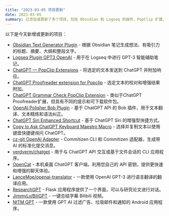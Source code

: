 ```yaml
---
title: "2023-03-05 项目更新"
date: 2023-03-05
summary: 已添加或更新了多个项目，包括 Obsidian 和 Logseq 的插件、PopClip 扩展、Bob 插件、Siri 增强快捷方式以及各种 CLI 应用程序。还有文本翻译、语法纠正、广告过滤和与研究论文交流的应用程序。
---
```

以下是今天新增或更新的项目：

- [Obsidian Text Generator Plugin](https://github.com/nhaouari/obsidian-textgenerator-plugin) - 根据 Obsidian 笔记生成想法、有吸引力的标题、摘要、大纲和整段文字。
- [Logseq Plugin GPT3 OpenAI](https://github.com/briansunter/logseq-plugin-gpt3-openai) - 用于在 Logseq 中进行 GPT-3 智能辅助笔记。
- [ChatGPT — PopClip Extensions](https://pilotmoon.com/popclip/extensions/page/ChatGPT) - 将选定的文本发送到 ChatGPT 并附加响应。
- [ChatGPT Proofreader extension for Popclip](https://reorx.com/makers-daily/003-chatgpt-proofreader-extension-popclip/) - 选定文本的校对和增强结果附加。
- [ChatGPT Grammar Check PopClip Extension](https://github.com/hirakujira/ChatGPT-Grammar-Check-PopClip-Extension) - 类似于ChatGPT Proofreader扩展，但具有不同的提示和可下载软件包。
- [OpenAI Polisher Bob Plugin](https://github.com/yetone/bob-plugin-openai-polisher) - 基于 ChatGPT API 的 Bob 插件，用于文本翻译、文本精炼和语法纠正。
- [ChatGPT Siri Enhanced Shortcut](https://twitter.com/DottChen/status/1631309329684123650) - 基于 ChatGPT Siri 的增强型快捷方式。
- [Copy to Ask ChatGPT Keyboard Maestro Macro](https://p15.p3.n0.cdn.getcloudapp.com/items/geuEZvwA/aeed10cb-a35d-404f-a17f-da1d46c9c9c7.kmmacros) - 选择并复制文本以使用键盘快捷键询问 ChatGPT。
- [cz-git OpenAI Adapter](https://cz-git.qbb.sh/recipes/openai) - Commitizen CLI 和 Commitizen 适配器，生成带 AI 的标准化提交消息。
- [verdverm/chatgpt](https://github.com/verdverm/chatgpt) - 用于与 ChatGPT API 交互或基于文件会话的 CLI 应用程序。
- [OpenCat](https://opencat.app/) - 本机桌面 ChatGPT 客户端，利用您自己的 API 密钥，提供更快速和增强的聊天体验。
- [LanceMoe/openai-translator](https://github.com/LanceMoe/openai-translator) - 一款使用 OpenAI GPT-3 进行语言翻译的翻译应用。
- [ResearchGPT](https://researchgpt.ue.r.appspot.com/) - Flask 应用程序提供了一个界面，可以与研究论文进行对话。
- [JimmyLv/BiliGPT](https://github.com/JimmyLv/BiliGPT) - 一键总结字幕 Bilibili 视频。
- [NITM GPT](https://github.com/deskbtm/nitmgpt) - 一款使用 GPT AI 过滤广告、垃圾邮件和通知的 Android 应用程序。
